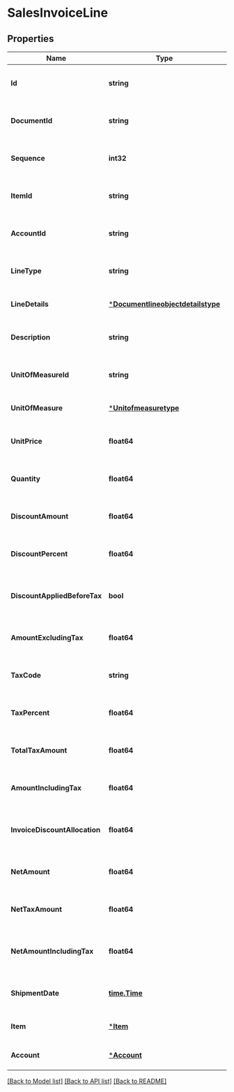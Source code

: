 # SalesInvoiceLine

## Properties
Name | Type | Description | Notes
------------ | ------------- | ------------- | -------------
**Id** | **string** | The id property for the Dynamics 365 Business Central salesInvoiceLine entity | [optional] [default to null]
**DocumentId** | **string** | The documentId property for the Dynamics 365 Business Central salesInvoiceLine entity | [optional] [default to null]
**Sequence** | **int32** | The sequence property for the Dynamics 365 Business Central salesInvoiceLine entity | [optional] [default to null]
**ItemId** | **string** | The itemId property for the Dynamics 365 Business Central salesInvoiceLine entity | [optional] [default to null]
**AccountId** | **string** | The accountId property for the Dynamics 365 Business Central salesInvoiceLine entity | [optional] [default to null]
**LineType** | **string** | The lineType property for the Dynamics 365 Business Central salesInvoiceLine entity | [optional] [default to null]
**LineDetails** | [***Documentlineobjectdetailstype**](documentlineobjectdetailstype.md) |  | [optional] [default to null]
**Description** | **string** | The description property for the Dynamics 365 Business Central salesInvoiceLine entity | [optional] [default to null]
**UnitOfMeasureId** | **string** | The unitOfMeasureId property for the Dynamics 365 Business Central salesInvoiceLine entity | [optional] [default to null]
**UnitOfMeasure** | [***Unitofmeasuretype**](unitofmeasuretype.md) |  | [optional] [default to null]
**UnitPrice** | **float64** | The unitPrice property for the Dynamics 365 Business Central salesInvoiceLine entity | [optional] [default to null]
**Quantity** | **float64** | The quantity property for the Dynamics 365 Business Central salesInvoiceLine entity | [optional] [default to null]
**DiscountAmount** | **float64** | The discountAmount property for the Dynamics 365 Business Central salesInvoiceLine entity | [optional] [default to null]
**DiscountPercent** | **float64** | The discountPercent property for the Dynamics 365 Business Central salesInvoiceLine entity | [optional] [default to null]
**DiscountAppliedBeforeTax** | **bool** | The discountAppliedBeforeTax property for the Dynamics 365 Business Central salesInvoiceLine entity | [optional] [default to null]
**AmountExcludingTax** | **float64** | The amountExcludingTax property for the Dynamics 365 Business Central salesInvoiceLine entity | [optional] [default to null]
**TaxCode** | **string** | The taxCode property for the Dynamics 365 Business Central salesInvoiceLine entity | [optional] [default to null]
**TaxPercent** | **float64** | The taxPercent property for the Dynamics 365 Business Central salesInvoiceLine entity | [optional] [default to null]
**TotalTaxAmount** | **float64** | The totalTaxAmount property for the Dynamics 365 Business Central salesInvoiceLine entity | [optional] [default to null]
**AmountIncludingTax** | **float64** | The amountIncludingTax property for the Dynamics 365 Business Central salesInvoiceLine entity | [optional] [default to null]
**InvoiceDiscountAllocation** | **float64** | The invoiceDiscountAllocation property for the Dynamics 365 Business Central salesInvoiceLine entity | [optional] [default to null]
**NetAmount** | **float64** | The netAmount property for the Dynamics 365 Business Central salesInvoiceLine entity | [optional] [default to null]
**NetTaxAmount** | **float64** | The netTaxAmount property for the Dynamics 365 Business Central salesInvoiceLine entity | [optional] [default to null]
**NetAmountIncludingTax** | **float64** | The netAmountIncludingTax property for the Dynamics 365 Business Central salesInvoiceLine entity | [optional] [default to null]
**ShipmentDate** | [**time.Time**](time.Time.md) | The shipmentDate property for the Dynamics 365 Business Central salesInvoiceLine entity | [optional] [default to null]
**Item** | [***Item**](item.md) |  | [optional] [default to null]
**Account** | [***Account**](account.md) |  | [optional] [default to null]

[[Back to Model list]](../README.md#documentation-for-models) [[Back to API list]](../README.md#documentation-for-api-endpoints) [[Back to README]](../README.md)

